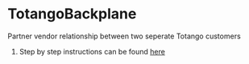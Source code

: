# TotangoBackplane
Partner vendor relationship between two seperate Totango customers

1. Step by step instructions can be found [here](https://docs.google.com/document/d/1Qk1wuhtmrrY29jcV7CW745AJrosS0Fiy8Y7N-skoaX8/edit)
